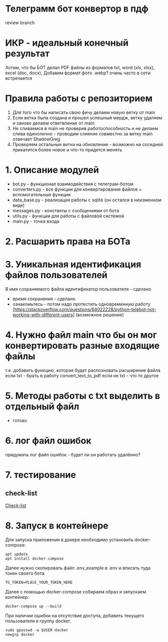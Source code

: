 # Телеграмм бот конвертор в пдф
review branch 
# ИКР - идеальный конечный результат

Хотим, что бы БОТ делал PDF файлы
из форматов txt, word (xls, xlsx), excel (doc, docx),
Добавим формат фото .webp? очень часто в сети встречается

# Правила работы с репозиторием

1. Для того что бы написать свою фичу делаем новую ветку от main
2. Если ветка была создана и прошел успешный мердж, ветку удаляем и заново делаем ответвление от main
3. Не сливаемся в main не проверив работоспособность и не делаем слива единолично - проводим слияние совместно за ветку
   main отвечает ShadowGreg
4. Проверяем остальные ветки на обновление - возможно на соседней прикатится более новое и что-то придется менять

# 1. Описание модулей

* bot.py - функционал взаимодействия с телеграм-ботом
* converters.py - все функции для конвертирования файлов + вспомогательные функции
* data_base.py - реализация работы с sqlite (он остался в неизменном виде)
* messages.py - константы с сообщениями от бота
* utils.py - функции для работы с файловой системой
* main.py - точка входа

# 2. Расшарить права на БОТа

# 3. Уникальная идентификация файлов пользователей

В имя сохраняемого файла идентификатор пользователя - сделано

+ время сохранения - сделано
+ ознакомьтесь - потом надо протестить одновременную
  работу [https://stackoverflow.com/questions/64022228/python-telebot-not-working-with-different-users] (возможное
  решение)

# 4. Нужно файл main что бы он мог конвертировать разные входящие файлы

т.е. добавить функцию, которая будет распозновать расширение файла
если txt - брать в работу convert_text_to_pdf
если не txt - что то другое

# 5. Методы работы с txt выделить в отдельный файл
- готово
# 6. лог файл ошибок

придумать лог файл ошибок - будет ли он работать удалённо? 
# 7. тестирование
## check-list
[Check-list](https://docs.google.com/spreadsheets/d/1ZcLOYGYTrBpCamewE_iFhbuU2kZe5IdxOmcHBWc8Uxs/edit#gid=0)


# 8. Запуск в контейнере
Для запуска приложения в докере необходимо установить docker-compose:  
``` shell
apt update  
apt install docker-compose  
```

Далее нужно скопировать файл .env_example в .env и вписать туда токен своего бота.
```
TG_TOKEN=PLACE_YOUR_TOKEN_HERE
```

Далее с помощью docker-compose собираем образ и запускаем контейнер:  
``` shell
docker-compose up --build  
```

При наличии ошибки на отсутствие доступа, добавить текущего пользователя в группу docker:  
``` shell
sudo gpasswd -a $USER docker
newgrp docker  
```